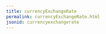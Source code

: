 ```yaml
---
title: currencyExchangeRate
permalink: currencyExchangeRate.html
jsonid: currencyexchangerate
---
```

